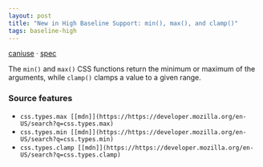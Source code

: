 ```yaml
---
layout: post
title: "New in High Baseline Support: min(), max(), and clamp()"
tags: baseline-high
---
```


[caniuse](https://caniuse.com/?search=min-max-clamp) · [spec](https://drafts.csswg.org/css-values-4/#comp-func)

The `min()` and `max()` CSS functions return the minimum or maximum of the arguments, while `clamp()` clamps a value to a given range.

### Source features

- ``css.types.max [[mdn]](https://https://developer.mozilla.org/en-US/search?q=css.types.max)``
- ``css.types.min [[mdn]](https://https://developer.mozilla.org/en-US/search?q=css.types.min)``
- ``css.types.clamp [[mdn]](https://https://developer.mozilla.org/en-US/search?q=css.types.clamp)``
